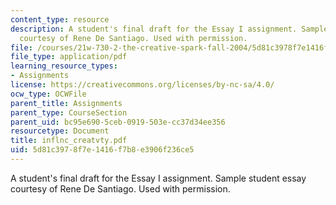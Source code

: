 ```yaml
---
content_type: resource
description: A student's final draft for the Essay I assignment. Sample student essay
  courtesy of Rene De Santiago. Used with permission.
file: /courses/21w-730-2-the-creative-spark-fall-2004/5d81c3978f7e1416f7b8e3906f236ce5_inflnc_creatvty.pdf
file_type: application/pdf
learning_resource_types:
- Assignments
license: https://creativecommons.org/licenses/by-nc-sa/4.0/
ocw_type: OCWFile
parent_title: Assignments
parent_type: CourseSection
parent_uid: bc95e690-5ceb-0919-503e-cc37d34ee356
resourcetype: Document
title: inflnc_creatvty.pdf
uid: 5d81c397-8f7e-1416-f7b8-e3906f236ce5
---
```

A student's final draft for the Essay I assignment. Sample student essay courtesy of Rene De Santiago. Used with permission.